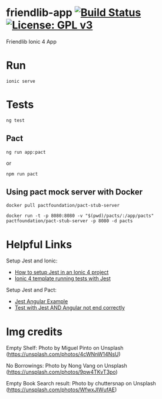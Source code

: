 # friendlib-app [![Build Status](https://dev.azure.com/carlo-mr/friendlib-app/_apis/build/status/carlo-mr.friendlib-app?branchName=master)](https://dev.azure.com/carlo-mr/friendlib-app/_build/latest?definitionId=1&branchName=master) [![License: GPL v3](https://img.shields.io/badge/License-GPL%20v3-blue.svg)](https://www.gnu.org/licenses/gpl-3.0)
Friendlib Ionic 4 App


# Run

`ionic serve`

# Tests

`ng test`

## Pact

`ng run app:pact`

or

`npm run pact` 


## Using pact mock server with Docker

`docker pull pactfoundation/pact-stub-server`

`docker run -t -p 8080:8080 -v "$(pwd)/pacts/:/app/pacts" pactfoundation/pact-stub-server -p 8080 -d pacts`

# Helpful Links

Setup Jest and Ionic:
- [How to setup Jest in an Ionic 4 project](https://medium.com/@gregor.woiwode/how-to-setup-jest-in-an-ionic-4-project-ff1e5b72dd79)
- [Ionic 4 template running tests with Jest](https://github.com/GregOnNet/ionic-4-jest-setup)

Setup Jest and Pact: 
- [Jest Angular Example](https://github.com/McKratt/jest-angular-example)
- [Test with Jest AND Angular not end correctly](https://github.com/pact-foundation/pact-js/issues/213#issuecomment-423175705)


# Img credits

Empty Shelf: Photo by Miguel Pinto on Unsplash (https://unsplash.com/photos/4cWNnW14NsU)

No Borrowings: Photo by Nong Vang on Unsplash (https://unsplash.com/photos/9pw4TKvT3po)

Empty Book Search result: Photo by chuttersnap on Unsplash (https://unsplash.com/photos/WfwxJIWufAE)
